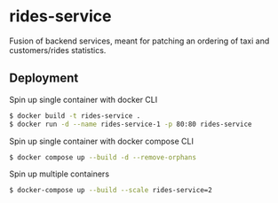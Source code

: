 # rides-service
Fusion of backend services, meant for patching an ordering of taxi and customers/rides statistics.


## Deployment
Spin up single container with docker CLI
```bash
$ docker build -t rides-service .
$ docker run -d --name rides-service-1 -p 80:80 rides-service
```

Spin up single container with docker compose CLI
```bash
$ docker compose up --build -d --remove-orphans
```

Spin up multiple containers
```bash
$ docker-compose up --build --scale rides-service=2
```